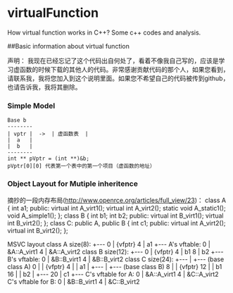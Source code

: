 # virtualFunction
How virtual function works in C++? Some c++ codes and analysis.

##Basic information about virtual function

声明：
    我现在已经忘记了这个代码出自何处了，看着不像我自己写的，应该是学习虚函数的时候下载的其他人的代码。非常感谢贡献代码的那个人，如果您看到，请联系我，我将您加入到这个说明里面。如果您不希望自己的代码被传到github，也请告诉我，我将其删除。

### Simple Model
    Base b
    --------
    | vptr |  ->  | 虚函数表  |
    |  a   |
    |  b   |
    --------
    int ** pVptr = (int **)&b;
    pVptr[0][0] 代表第一个表中的第一个项目（虚函数的地址）
### Object Layout for Mutiple inheritence
摘抄的一段内存布局(http://www.openrce.org/articles/full_view/23)：
class A
{
    int a1;
public:
    virtual int A_virt1();
    virtual int A_virt2();
    static void A_static1();
    void A_simple1();
};
class B
{
    int b1;
    int b2;
public:
    virtual int B_virt1();
    virtual int B_virt2();
};
class C: public A, public B
{
    int c1;
public:
    virtual int A_virt2();
    virtual int B_virt2();
};

MSVC layout
class A size(8):
+---
0 | {vfptr}
4 | a1
+---
A's vftable:
0 | &A::A_virt1
4 | &A::A_virt2
class B size(12):
+---
0 | {vfptr}
4 | b1
8 | b2
+---
B's vftable:
0 | &B::B_virt1
4 | &B::B_virt2
class C size(24):
+---
| +--- (base class A)
0 | | {vfptr}
4 | | a1
| +---
| +--- (base class B)
8 | | {vfptr}
12 | | b1
16 | | b2
| +---
20 | c1
+---
C's vftable for A:
0 | &A::A_virt1
4 | &C::A_virt2
C's vftable for B:
0 | &B::B_virt1
4 | &C::B_virt2
